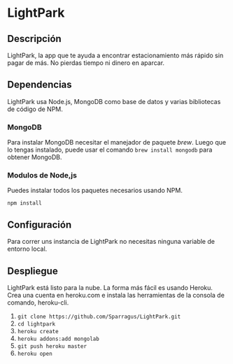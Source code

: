 # LightPark

## Descripción
LightPark, la app que te ayuda a encontrar estacionamiento más rápido sin pagar de más. No pierdas tiempo ni dinero en aparcar.

## Dependencias
LightPark usa Node.js, MongoDB como base de datos y varias bibliotecas de código de NPM.

### MongoDB
Para instalar MongoDB necesitar el manejador de paquete _brew_. Luego que lo tengas instalado, puede usar el comando `brew install mongodb` para obtener MongoDB.

### Modulos de Node,js
Puedes instalar todos los paquetes necesarios usando NPM.

`npm install`

## Configuración
Para correr uns instancia de LightPark no necesitas ninguna variable de entorno local.

## Despliegue
LightPark está listo para la nube. La forma más fácil es usando Heroku. Crea una cuenta en heroku.com e instala las herramientas de la consola de comando, heroku-cli.

  1. `git clone https://github.com/Sparragus/LightPark.git`
  2. `cd lightpark`
  3. `heroku create`
  4. `heroku addons:add mongolab`
  5. `git push heroku master`
  6. `heroku open`


